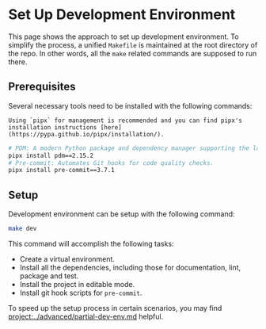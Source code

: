 # Set Up Development Environment

This page shows the approach to set up development environment. To simplify the process, a unified `Makefile` is maintained at the root directory of the repo. In other words, all the `make` related commands are supposed to run there.

## Prerequisites

Several necessary tools need to be installed with the following commands:

```{note}
Using `pipx` for management is recommended and you can find pipx's installation instructions [here](https://pypa.github.io/pipx/installation/).
```

```bash
# PDM: A modern Python package and dependency manager supporting the latest PEP standards.
pipx install pdm==2.15.2
# Pre-commit: Automates Git hooks for code quality checks.
pipx install pre-commit==3.7.1
```

## Setup

Development environment can be setup with the following command:

```bash
make dev
```

This command will accomplish the following tasks:

- Create a virtual environment.
- Install all the dependencies, including those for documentation, lint, package and test.
- Install the project in editable mode.
- Install git hook scripts for `pre-commit`.

To speed up the setup process in certain scenarios, you may find <project:../advanced/partial-dev-env.md> helpful.
